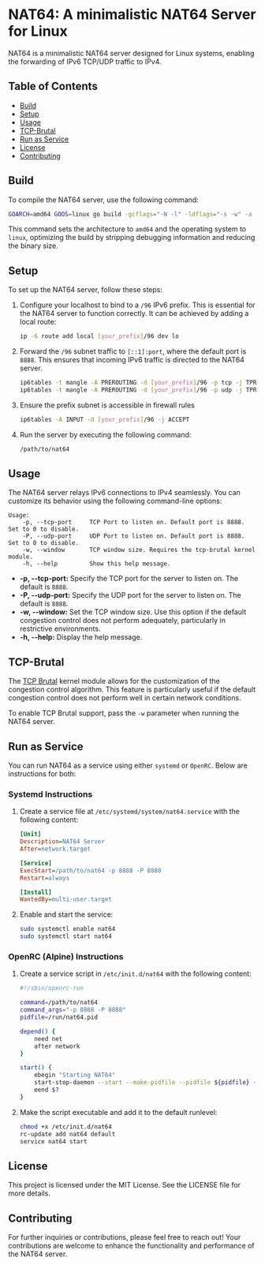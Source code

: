 # NAT64: A minimalistic NAT64 Server for Linux

NAT64 is a minimalistic NAT64 server designed for Linux systems, enabling the forwarding of IPv6 TCP/UDP traffic to IPv4.

## **Table of Contents**

- [Build](#build)
- [Setup](#setup)
- [Usage](#usage)
- [TCP-Brutal](#tcp-brutal)
- [Run as Service](#run-as-service)
- [License](#license)
- [Contributing](#contributing)

## **Build**

To compile the NAT64 server, use the following command:

```bash
GOARCH=amd64 GOOS=linux go build -gcflags="-N -l" -ldflags="-s -w" -a
```

This command sets the architecture to `amd64` and the operating system to `linux`, optimizing the build by stripping debugging information and reducing the binary size.

## **Setup**

To set up the NAT64 server, follow these steps:

1. Configure your localhost to bind to a `/96` IPv6 prefix. This is essential for the NAT64 server to function correctly. It can be achieved by adding a local route:

   ```bash
   ip -6 route add local [your_prefix]/96 dev lo
   ```

2. Forward the `/96` subnet traffic to `[::1]:port`, where the default port is `8888`. This ensures that incoming IPv6 traffic is directed to the NAT64 server.

   ```bash
   ip6tables -t mangle -A PREROUTING -d [your_prefix]/96 -p tcp -j TPROXY --on-port=8888 --on-ip=::1
   ip6tables -t mangle -A PREROUTING -d [your_prefix]/96 -p udp -j TPROXY --on-port=8888 --on-ip=::1
   ```

3. Ensure the prefix subnet is accessible in firewall rules

   ```bash
   ip6tables -A INPUT -d [your_prefix]/96 -j ACCEPT
   ```

4. Run the server by executing the following command:

   ```bash
   /path/to/nat64
   ```

## **Usage**

The NAT64 server relays IPv6 connections to IPv4 seamlessly. You can customize its behavior using the following command-line options:

```
Usage:
    -p, --tcp-port     TCP Port to listen on. Default port is 8888. Set to 0 to disable.
    -P, --udp-port     UDP Port to listen on. Default port is 8888. Set to 0 to disable.
    -w, --window       TCP window size. Requires the tcp-brutal kernel module.
    -h, --help         Show this help message.
```

- **-p, --tcp-port:** Specify the TCP port for the server to listen on. The default is `8888`.
- **-P, --udp-port:** Specify the UDP port for the server to listen on. The default is `8888`.
- **-w, --window:** Set the TCP window size. Use this option if the default congestion control does not perform adequately, particularly in restrictive environments.
- **-h, --help:** Display the help message.

## **TCP-Brutal**

The [TCP Brutal](https://github.com/apernet/tcp-brutal) kernel module allows for the customization of the congestion control algorithm. This feature is particularly useful if the default congestion control does not perform well in certain network conditions.

To enable TCP Brutal support, pass the `-w` parameter when running the NAT64 server.

## **Run as Service**

You can run NAT64 as a service using either `systemd` or `OpenRC`. Below are instructions for both:

### **Systemd Instructions**

1. Create a service file at `/etc/systemd/system/nat64.service` with the following content:

   ```ini
   [Unit]
   Description=NAT64 Server
   After=network.target

   [Service]
   ExecStart=/path/to/nat64 -p 8888 -P 8888
   Restart=always

   [Install]
   WantedBy=multi-user.target
   ```

2. Enable and start the service:

   ```bash
   sudo systemctl enable nat64
   sudo systemctl start nat64
   ```

### **OpenRC (Alpine) Instructions**

1. Create a service script in `/etc/init.d/nat64` with the following content:

   ```bash
   #!/sbin/openrc-run

   command=/path/to/nat64
   command_args="-p 8888 -P 8888"
   pidfile=/run/nat64.pid

   depend() {
       need net
       after network
   }

   start() {
       ebegin "Starting NAT64"
       start-stop-daemon --start --make-pidfile --pidfile ${pidfile} --background --exec ${command} -- ${command_args}
       eend $?
   }
   ```

2. Make the script executable and add it to the default runlevel:

   ```bash
   chmod +x /etc/init.d/nat64
   rc-update add nat64 default
   service nat64 start
   ```

## **License**

This project is licensed under the MIT License. See the LICENSE file for more details.

## **Contributing**

For further inquiries or contributions, please feel free to reach out! Your contributions are welcome to enhance the functionality and performance of the NAT64 server.
